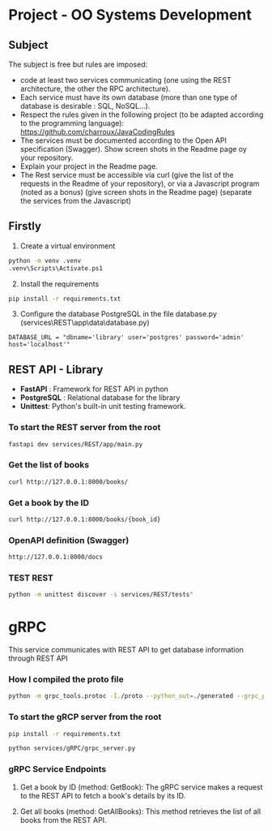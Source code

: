 # Project - OO Systems Development

## Subject

The subject is free but rules are imposed:
- code at least two services communicating (one using the REST architecture, the
other the RPC architecture).
- Each service must have its own database (more than one type of database is
desirable : SQL, NoSQL…).
- Respect the rules given in the following project (to be adapted according to the
programming language): https://github.com/charroux/JavaCodingRules
- The services must be documented according to the Open API specification
(Swagger). Show screen shots in the Readme page oy your repository.
- Explain your project in the Readme page.
- The Rest service must be accessible via curl (give the list of the requests in the
Readme of your repository), or via a Javascript program (noted as a bonus) (give
screen shots in the Readme page) (separate the services from the Javascript)


## Firstly 

1. Create a virtual environment
```bash
python -m venv .venv
.venv\Scripts\Activate.ps1
```
2. Install the requirements
```bash
pip install -r requirements.txt
```
3. Configure the database PostgreSQL in the file database.py (services\REST\app\data\database.py)
```
DATABASE_URL = "dbname='library' user='postgres' password='admin' host='localhost'"
```


##  REST API - Library

- **FastAPI** : Framework for REST API in python
- **PostgreSQL** : Relational database for the library
- **Unittest**: Python's built-in unit testing framework.

### To start the REST server from the root
```bash
fastapi dev services/REST/app/main.py  
```


###   Get the list of books
```bash
curl http://127.0.0.1:8000/books/
```

###   Get a book by the ID

```bash
curl http://127.0.0.1:8000/books/{book_id}
```

###  OpenAPI definition (Swagger)
```bash
http://127.0.0.1:8000/docs
```

###  TEST REST
```bash
python -m unittest discover -s services/REST/tests"
```



# gRPC

This service communicates with REST API to get database information through REST API

### How I compiled the proto file
```bash
python -m grpc_tools.protoc -I./proto --python_out=./generated --grpc_python_out=./generated ./proto/books.proto
```

### To start the gRCP server from the root
```bash
pip install -r requirements.txt

python services/gRPC/grpc_server.py
```

### gRPC Service Endpoints

1. Get a book by ID (method: GetBook): The gRPC service makes a request to the REST API to fetch a book's details by its ID.
   
2. Get all books (method: GetAllBooks): This method retrieves the list of all books from the REST API.

